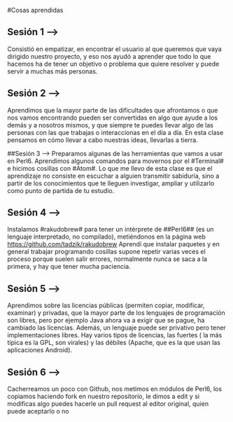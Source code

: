 #Cosas aprendidas

## Sesión 1 -->
Consistió en empatizar, en encontrar el usuario al que queremos que vaya dirigido nuestro proyecto, y eso nos ayudó a aprender que todo lo que hacemos ha de tener un objetivo o problema que quiere resolver y puede servir a muchas más personas.

## Sesión 2 --> 
Aprendimos que la mayor parte de las dificultades que afrontamos o que nos vamos encontrando pueden ser convertidas en algo que ayude a los demás y a nosotros mismos, y que siempre te puedes llevar algo de las personas con las que trabajas o interaccionas en el día a día. En esta clase pensamos en cómo llevar a cabo nuestras ideas, llevarlas a tierra.

##Sesión 3 --> 
Preparamos algunas de las herramientas que vamos a usar en Perl6. Aprendimos algunos comandos para movernos por el #Terminal# e hicimos cosillas con #Atom#. Lo que me llevo de esta clase es que el aprendizaje no consiste en escuchar a alguien transmitir sabiduría, sino a partir de los conocimientos que te lleguen investigar, ampliar y utilizarlo como punto de partida de tu estudio.

## Sesión 4 --> 
Instalamos #rakudobrew# para tener un intérprete de ##Perl6## (es un lenguaje interpretado, no compilado), metiéndonos en la página web https://github.com/tadzik/rakudobrew Aprendí que instalar paquetes y en general trabajar programando cosillas supone repetir varias veces el proceso porque suelen salir errores, normalmente nunca se saca a la primera, y hay que tener mucha paciencia.

## Sesión 5 --> 
Aprendimos sobre las licencias públicas (permiten copiar, modificar, examinar) y privadas, que la mayor parte de los lenguajes de programación son libres, pero por ejemplo Java ahora va a exigir que se pague, ha cambiado las licencias. Además, un lenguaje puede ser privativo pero tener implementaciones libres. Hay varios tipos de licencias, las fuertes ( la más típica es la GPL, son virales) y las débiles (Apache, que es la que usan las aplicaciones Android). 

## Sesión 6 --> 
Cacherreamos un poco con Github, nos metimos en módulos de Perl6, los copiamos haciendo fork en nuestro repositorio, le dimos a edit y si modificas algo puedes hacerle un pull request al editor original, quien puede aceptarlo o no




















